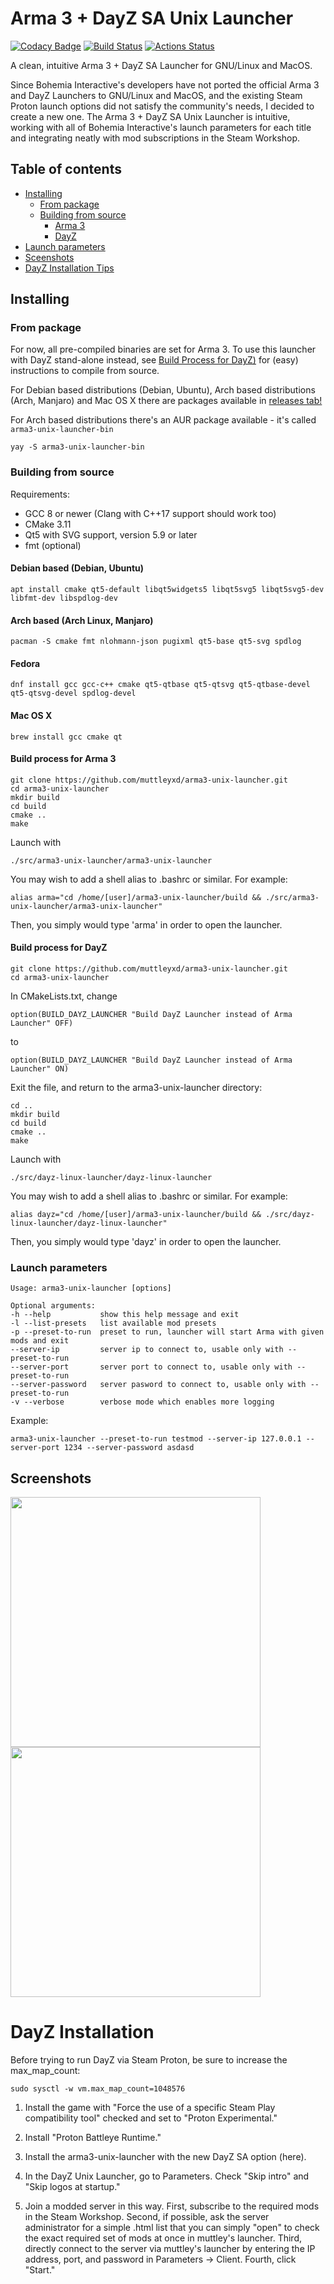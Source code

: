 # Arma 3 + DayZ SA Unix Launcher

[![Codacy Badge](https://api.codacy.com/project/badge/Grade/8a144e12d9cc4cde90616f0e3f282322)](https://www.codacy.com/manual/muttleyxd/arma3-unix-launcher?utm_source=github.com&amp;utm_medium=referral&amp;utm_content=muttleyxd/arma3-unix-launcher&amp;utm_campaign=Badge_Grade) [![Build Status](https://img.shields.io/drone/build/muttleyxd/arma3-unix-launcher?label=Linux%20build&logo=drone)](https://cloud.drone.io/muttleyxd/arma3-unix-launcher) [![Actions Status](https://img.shields.io/github/workflow/status/muttleyxd/arma3-unix-launcher/Mac%20OS%20X%20release%20deployment/master?label=Mac%20OS%20X%20build)](https://github.com/muttleyxd/arma3-unix-launcher/actions)

A clean, intuitive Arma 3 + DayZ SA Launcher for GNU/Linux and MacOS.

Since Bohemia Interactive's developers have not ported the official Arma 3 and DayZ Launchers to GNU/Linux and MacOS, and the existing Steam Proton launch options did not satisfy the community's needs, I decided to create a new one. The Arma 3 + DayZ SA Unix Launcher is intuitive, working with all of Bohemia Interactive's launch parameters for each title and integrating neatly with mod subscriptions in the Steam Workshop.

## Table of contents

* [Installing](#installing)
    * [From package](#from-package)
    * [Building from source](#building-from-source)
      * [Arma 3](#build-process-for-arma-3)
      * [DayZ](#build-process-for-dayz)
* [Launch parameters](#launch-parameters)
* [Sceenshots](#screenshots)
* [DayZ Installation Tips](#dayz-installation)

## Installing
### From package

For now, all pre-compiled binaries are set for Arma 3. To use this launcher with DayZ stand-alone instead, see [Build Process for DayZ)](#build-process-for-dayz) for (easy) instructions to compile from source.

For Debian based distributions (Debian, Ubuntu), Arch based distributions (Arch, Manjaro) and Mac OS X there are packages available in [releases tab!](https://github.com/muttleyxd/arma3-unix-launcher/releases)

For Arch based distributions there's an AUR package available - it's called `arma3-unix-launcher-bin`

    yay -S arma3-unix-launcher-bin

### Building from source

Requirements:
* GCC 8 or newer (Clang with C++17 support should work too)
* CMake 3.11
* Qt5 with SVG support, version 5.9 or later
* fmt (optional)

#### Debian based (Debian, Ubuntu)
    apt install cmake qt5-default libqt5widgets5 libqt5svg5 libqt5svg5-dev libfmt-dev libspdlog-dev

#### Arch based (Arch Linux, Manjaro)
    pacman -S cmake fmt nlohmann-json pugixml qt5-base qt5-svg spdlog

#### Fedora
    dnf install gcc gcc-c++ cmake qt5-qtbase qt5-qtsvg qt5-qtbase-devel qt5-qtsvg-devel spdlog-devel

#### Mac OS X
    brew install gcc cmake qt

#### Build process for Arma 3
    git clone https://github.com/muttleyxd/arma3-unix-launcher.git
    cd arma3-unix-launcher
    mkdir build
    cd build
    cmake ..
    make

Launch with

    ./src/arma3-unix-launcher/arma3-unix-launcher

You may wish to add a shell alias to .bashrc or similar. For example:

    alias arma="cd /home/[user]/arma3-unix-launcher/build && ./src/arma3-unix-launcher/arma3-unix-launcher"

Then, you simply would type 'arma' in order to open the launcher.

#### Build process for DayZ

    git clone https://github.com/muttleyxd/arma3-unix-launcher.git
    cd arma3-unix-launcher

In CMakeLists.txt, change

    option(BUILD_DAYZ_LAUNCHER "Build DayZ Launcher instead of Arma Launcher" OFF)

to

    option(BUILD_DAYZ_LAUNCHER "Build DayZ Launcher instead of Arma Launcher" ON)
   
Exit the file, and return to the arma3-unix-launcher directory:

    cd ..
    mkdir build
    cd build
    cmake ..
    make

Launch with

    ./src/dayz-linux-launcher/dayz-linux-launcher
    
You may wish to add a shell alias to .bashrc or similar. For example:

    alias dayz="cd /home/[user]/arma3-unix-launcher/build && ./src/dayz-linux-launcher/dayz-linux-launcher"

Then, you simply would type 'dayz' in order to open the launcher.

### Launch parameters

```shell
Usage: arma3-unix-launcher [options] 

Optional arguments:
-h --help          	show this help message and exit
-l --list-presets  	list available mod presets
-p --preset-to-run 	preset to run, launcher will start Arma with given mods and exit
--server-ip        	server ip to connect to, usable only with --preset-to-run
--server-port      	server port to connect to, usable only with --preset-to-run
--server-password  	server pasword to connect to, usable only with --preset-to-run
-v --verbose       	verbose mode which enables more logging
```

Example:
```shell
arma3-unix-launcher --preset-to-run testmod --server-ip 127.0.0.1 --server-port 1234 --server-password asdasd
```

## Screenshots

<img src="https://i.imgur.com/t2HXjY5.png" width="400"><img src="https://i.imgur.com/sAetuqr.png" width="400">

# DayZ Installation

Before trying to run DayZ via Steam Proton, be sure to increase the max_map_count:

    sudo sysctl -w vm.max_map_count=1048576 

1) Install the game with "Force the use of a specific Steam Play compatibility tool" checked and set to "Proton Experimental."

2) Install "Proton Battleye Runtime."

3) Install the arma3-unix-launcher with the new DayZ SA option (here).

4) In the DayZ Unix Launcher, go to Parameters. Check "Skip intro" and "Skip logos at startup." 

5) Join a modded server in this way. First, subscribe to the required mods in the Steam Workshop. Second, if possible, ask the server administrator for a simple .html list that you can simply "open" to check the exact required set of mods at once in muttley's launcher. Third, directly connect to the server via muttley's launcher by entering the IP address, port, and password in Parameters -> Client. Fourth, click "Start."
